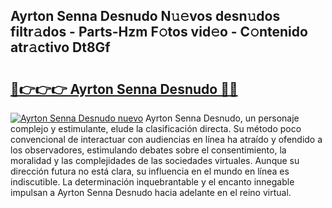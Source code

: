 ## Ayrton Senna Desnudo N𝚞𝚎vos desn𝚞dos filtr𝚊dos - Parts-Hzm F𝚘tos vid𝚎o - C𝚘ntenido atr𝚊ctivo Dt8Gf

# <h2><a href="http://mb0fxq.tromn.icu/?c=Ayrton+Senna+Desnudo">🔗👉👉👉 Ayrton Senna Desnudo 🔗🔗</a></h2>

[![Ayrton Senna Desnudo nuevo](https://i.imgur.com/pEAQMta.gif)](http://mb0fxq.tromn.icu/?c=Ayrton+Senna+Desnudo)
Ayrton Senna Desnudo, un personaje complejo y estimulante, elude la clasificación directa. Su método poco convencional de interactuar con audiencias en línea ha atraído y ofendido a los observadores, estimulando debates sobre el consentimiento, la moralidad y las complejidades de las sociedades virtuales. Aunque su dirección futura no está clara, su influencia en el mundo en línea es indiscutible. La determinación inquebrantable y el encanto innegable impulsan a Ayrton Senna Desnudo hacia adelante en el reino virtual.
